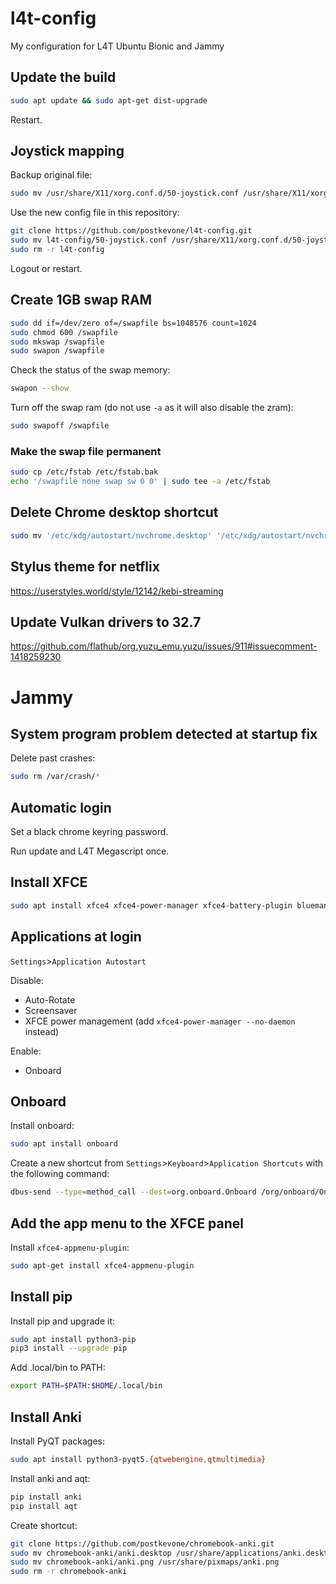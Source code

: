 # l4t-config
My configuration for L4T Ubuntu Bionic and Jammy

## Update the build

```bash
sudo apt update && sudo apt-get dist-upgrade
```

Restart.

## Joystick mapping

Backup original file:

```bash
sudo mv /usr/share/X11/xorg.conf.d/50-joystick.conf /usr/share/X11/xorg.conf.d/50-joystick.conf.bak
```

Use the new config file in this repository:

```bash
git clone https://github.com/postkevone/l4t-config.git
sudo mv l4t-config/50-joystick.conf /usr/share/X11/xorg.conf.d/50-joystick.conf
sudo rm -r l4t-config
```

Logout or restart.

## Create 1GB swap RAM

```bash
sudo dd if=/dev/zero of=/swapfile bs=1048576 count=1024
sudo chmod 600 /swapfile
sudo mkswap /swapfile
sudo swapon /swapfile
```

Check the status of the swap memory:

```bash
swapon --show
```

Turn off the swap ram (do not use `-a` as it will also disable the zram):
```bash
sudo swapoff /swapfile
```

### Make the swap file permanent

```bash
sudo cp /etc/fstab /etc/fstab.bak
echo '/swapfile none swap sw 0 0' | sudo tee -a /etc/fstab
```

## Delete Chrome desktop shortcut

```bash
sudo mv '/etc/xdg/autostart/nvchrome.desktop' '/etc/xdg/autostart/nvchrome.desktop.bak'
```

## Stylus theme for netflix

https://userstyles.world/style/12142/kebi-streaming

## Update Vulkan drivers to 32.7
https://github.com/flathub/org.yuzu_emu.yuzu/issues/911#issuecomment-1418259230

# Jammy

## System program problem detected at startup fix

Delete past crashes:
```bash
sudo rm /var/crash/*
```

## Automatic login

Set a black chrome keyring password.

Run update and L4T Megascript once.

## Install XFCE

```bash
sudo apt install xfce4 xfce4-power-manager xfce4-battery-plugin blueman -y
```

## Applications at login

`Settings`>`Application Autostart`

Disable:

- Auto-Rotate
- Screensaver
- XFCE power management (add `xfce4-power-manager --no-daemon` instead)

Enable:

- Onboard

## Onboard

Install onboard:

```bash
sudo apt install onboard
```

Create a new shortcut from `Settings`>`Keyboard`>`Application Shortcuts` with the following command:

```bash
dbus-send --type=method_call --dest=org.onboard.Onboard /org/onboard/Onboard/Keyboard org.onboard.Onboard.Keyboard.ToggleVisible
```

## Add the app menu to the XFCE panel

Install `xfce4-appmenu-plugin`:

```bash
sudo apt-get install xfce4-appmenu-plugin
```

## Install pip

Install pip and upgrade it:

```bash
sudo apt install python3-pip
pip3 install --upgrade pip
```

Add .local/bin to PATH:

```bash
export PATH=$PATH:$HOME/.local/bin
```

## Install Anki

Install PyQT packages:

```bash
sudo apt install python3-pyqt5.{qtwebengine,qtmultimedia}
```

Install anki and aqt:

```bash
pip install anki
pip install aqt
```

Create shortcut:

```bash
git clone https://github.com/postkevone/chromebook-anki.git
sudo mv chromebook-anki/anki.desktop /usr/share/applications/anki.desktop
sudo mv chromebook-anki/anki.png /usr/share/pixmaps/anki.png
sudo rm -r chromebook-anki
```
